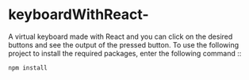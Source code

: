 # keyboardWithReact-
A virtual keyboard made with React and you can click on the desired buttons and see the output of the pressed button.
To use the following project to install the required packages, enter the following command ::
```js
npm install
```
